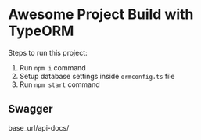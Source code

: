 # Awesome Project Build with TypeORM

Steps to run this project:

1. Run `npm i` command
2. Setup database settings inside `ormconfig.ts` file
3. Run `npm start` command

## Swagger

base_url/api-docs/

